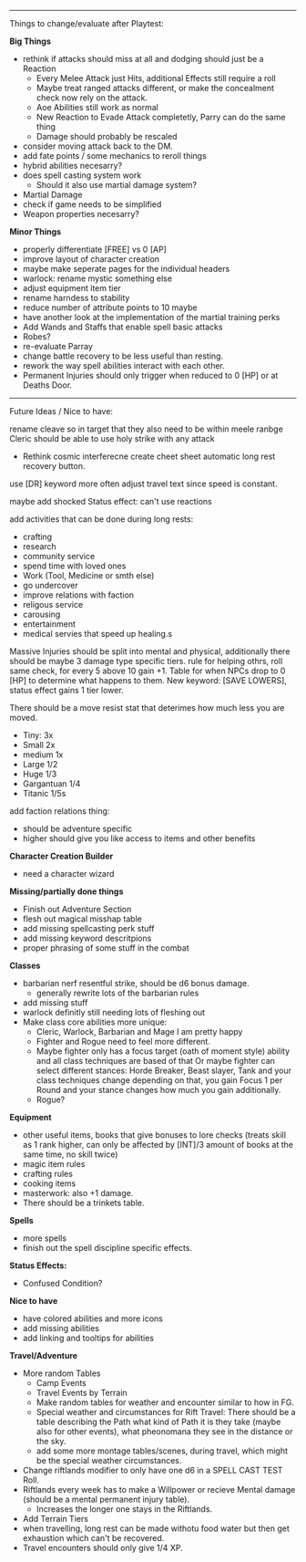 ____________________________________________________________
Things to change/evaluate after Playtest:

**Big Things**
- rethink if attacks should miss at all and dodging should just be a Reaction
  - Every Melee Attack just Hits, additional Effects still require a roll
  - Maybe treat ranged attacks different, or make the concealment check now rely on the attack.
  - Aoe Abilities still work as normal
  - New Reaction to Evade Attack completetly, Parry can do the same thing
  - Damage should probably be rescaled
- consider moving attack back to the DM.
- add fate points / some mechanics to reroll things
- hybrid abilities necesarry?
- does spell casting system work
  - Should it also use martial damage system?
- Martial Damage
- check if game needs to be simplified
- Weapon properties necesarry?

**Minor Things**
- properly differentiate [FREE] vs 0 [AP]
- improve layout of character creation 
- maybe make seperate pages for the individual headers
- warlock: rename mystic something else
- adjust equipment item tier
- rename harndess to stability
- reduce number of attribute points to 10 maybe
- have another look at the implementation of the martial training perks
- Add Wands and Staffs that enable spell basic attacks
- Robes?
- re-evaluate Parray
- change battle recovery to be less useful than resting.
- rework the way spell abilities interact with each other.
- Permanent Injuries should only trigger when reduced to 0 [HP] or at Deaths Door.
___________________________________________________________
Future Ideas / Nice to have:

rename cleave so in target  that they also need to be within meele ranbge
Cleric should be able to use holy strike with any attack
  - Rethink cosmic interferecne
create cheet sheet
automatic long rest recovery button.

use [DR] keyword more often
adjust travel text since speed is constant.

maybe add shocked Status effect: can't use reactions

add activities that can be done during long rests:
- crafting
- research
- community service
- spend time with loved ones
- Work (Tool, Medicine or smth else)
- go undercover
- improve relations with faction
- religous service
- carousing
- entertainment
- medical servies that speed up healing.s

Massive Injuries should be split into mental and physical, additionally there should be maybe 3 damage type specific tiers.
rule for helping othrs, roll same check, for every 5 above 10 gain +1.
Table for when NPCs drop to 0 [HP] to determine what happens to them.
New keyword: [SAVE LOWERS], status effect gains 1 tier lower.

There should be a move resist stat that deterimes how much less you are moved.
- Tiny: 3x
- Small 2x
- medium 1x
- Large 1/2
- Huge 1/3
- Gargantuan 1/4
- Titanic 1/5s

add faction relations thing: 
- should be adventure specific
- higher should give you like access to items and other benefits

**Character Creation Builder**
- need a character wizard

**Missing/partially done things**
- Finish out Adventure Section
- flesh out magical misshap table
- add missing spellcasting perk stuff
- add missing keyword descritpions
- proper phrasing of some stuff in the combat

**Classes**
- barbarian nerf resentful strike, should be d6 bonus damage.
  - generally rewrite lots of the barbarian rules
- add missing stuff
- warlock definitly still needing lots of fleshing out
- Make class core abilities more unique:
  - Cleric, Warlock, Barbarian and Mage I am pretty happy
  - Fighter and Rogue need to feel more different.
  - Maybe fighter only has a focus target (oath of moment style) ability and all class techniques are based of that Or maybe fighter can select different stances: Horde Breaker, Beast slayer, Tank and your class techniques change depending on that, you gain Focus 1 per Round and your stance changes how much you gain additionally.
  - Rogue?

**Equipment**
- other useful items, books that give bonuses to lore checks (treats skill as 1 rank higher, can only be affected by [INT]/3 amount of books at the same time, no skill twice)
- magic item rules
- crafting rules
- cooking items
- masterwork: also +1 damage.
- There should be a trinkets table.

**Spells**
- more spells
- finish out the spell discipline specific effects.

**Status Effects:**
- Confused Condition?

**Nice to have**
- have colored abilities and more icons
- add missing abilities
- add linking and tooltips for abilities

**Travel/Adventure**
- More random Tables
  - Camp Events
  - Travel Events by Terrain
  - Make random tables for weather and encounter similar to how in FG.
  - Special weather and circumstances for Rift Travel: There should be a table describing the Path what kind of Path it is they take (maybe also for other events), what pheonomana they see in the distance or the sky.
  - add some more montage tables/scenes, during travel, which might be the special weather circumstances.
- Change riftlands modifier to only have one d6 in a SPELL CAST TEST Roll.
- Riftlands every week has to make a Willpower or recieve Mental damage (should be a mental permanent injury table).
  - Increases the longer one stays in the Riftlands.
- Add Terrain Tiers
- when travelling, long rest can be made withotu food water but then get exhaustion which can't be recovered.
- Travel encounters should only give 1/4 XP.
